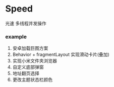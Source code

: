 # Speed
光速  多线程并发操作

### example
1. 安卓加载巨图方案
2. Behavior + fragmentLayout 实现滑动卡片(叠加)
3. 实现小米文件夹浏览器
4. 自定义底部弹窗
5. 地址翻页选择
6. 更改主题状态栏颜色
